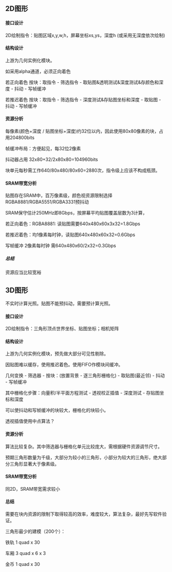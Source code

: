 ## 2D图形

#### 接口设计

2D绘制指令：贴图区域x,y,w,h，屏幕坐标xs,ys，深度h (或采用无深度依次绘制)

#### 结构设计

上游为几何实例化模块。

如采用alpha通道，必须正向着色

若正向着色 按块：取指令 - 筛选指令 - 取贴图&透明测试&深度测试&存颜色和深度 - 抖动 - 写帧缓冲

若推迟着色 按块：取指令 - 筛选指令 - 深度测试&存贴图坐标和深度 - 取贴图 - 抖动 - 写帧缓冲

#### 资源分析

每像素(颜色+深度 / 贴图坐标+深度)约32位以内，因此使用80x80像素的块，占用204800bits

帧缓冲布局：方便起见，每32位2像素

抖动器占用 32x80+32/2x80x80=104960bits

块单元每秒需工作640/80x480/80x60=2880次，指令级上应该不构成瓶颈。

#### SRAM带宽分析

贴图存在SRAM中，百万像素级，颜色视资源限制选择RGBA8881/RGBA5551/RGBA3331预抖动

SRAM保守估计250MHz即8Gbps，按屏幕平均贴图覆盖层数为3计算，

若正向着色：RGBA8881: 读贴图需要640x480x60x3x32=1.8Gbps

若推迟着色：均1像素每时钟，读贴图640x480x60x32=0.6Gbps

写帧缓冲 2像素每时钟 需640x480x60/2x32=0.3Gbps

##### 总结

资源应当比较宽裕

## 3D图形

不实时计算光照。贴图不能预抖动，需要预计算光照。

#### 接口设计

2D绘制指令：三角形顶点世界坐标、贴图坐标；相机矩阵

#### 结构设计

上游为几何实例化模块，预先做大部分可见性剔除。

因贴图难以缓存，使用推迟着色。使用FIFO作模块间缓冲。

几何变换 - 筛选器 - 按块：(放置背景 - 逐三角形栅格化) - 取贴图(最近邻) - 抖动 - 写帧缓冲

其中栅格化步骤：向量积/半平面方程测试 - 透视校正插值 - 深度测试 - 存贴图坐标和深度

可以使抖动和写帧缓冲的块较大，栅格化的块较小。

透视插值使用中点算法？

#### 资源分析

算法比较复杂。其中筛选器与栅格化单元比较庞大，需根据硬件资源调节尺寸。

预期三角形数量为千级，大部分为较小的三角形，小部分为较大的三角形，绝大部分三角形显著大于像素级。

#### SRAM带宽分析

同2D，SRAM带宽需求较小

#### 总结

需要在块内资源的限制下取得较高的效率，难度较大，算法复杂，最好先写软件验证。

三角形最少的建模（200个）：

铁轨 1 quad x 30

车厢 3 quad x 6 x 3

金币 1 quad x 30